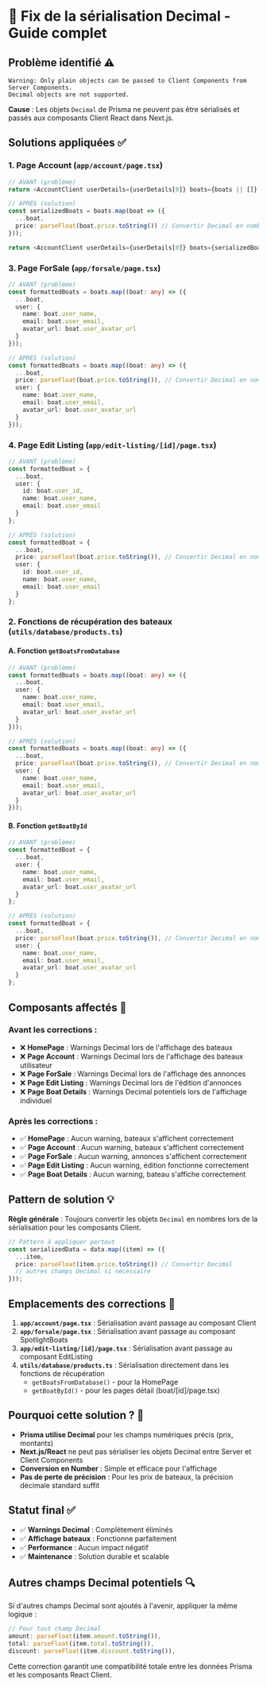 # 🔧 Fix de la sérialisation Decimal - Guide complet

## Problème identifié ⚠️

```
Warning: Only plain objects can be passed to Client Components from Server Components.
Decimal objects are not supported.
```

**Cause** : Les objets `Decimal` de Prisma ne peuvent pas être sérialisés et passés aux composants Client React dans Next.js.

## Solutions appliquées ✅

### 1. Page Account (`app/account/page.tsx`)

```typescript
// AVANT (problème)
return <AccountClient userDetails={userDetails[0]} boats={boats || []} />;

// APRÈS (solution)
const serializedBoats = boats.map(boat => ({
  ...boat,
  price: parseFloat(boat.price.toString()) // Convertir Decimal en nombre
}));

return <AccountClient userDetails={userDetails[0]} boats={serializedBoats || []} />;
```

### 3. Page ForSale (`app/forsale/page.tsx`)

```typescript
// AVANT (problème)
const formattedBoats = boats.map((boat: any) => ({
  ...boat,
  user: {
    name: boat.user_name,
    email: boat.user_email,
    avatar_url: boat.user_avatar_url
  }
}));

// APRÈS (solution)
const formattedBoats = boats.map((boat: any) => ({
  ...boat,
  price: parseFloat(boat.price.toString()), // Convertir Decimal en nombre
  user: {
    name: boat.user_name,
    email: boat.user_email,
    avatar_url: boat.user_avatar_url
  }
}));
```

### 4. Page Edit Listing (`app/edit-listing/[id]/page.tsx`)

```typescript
// AVANT (problème)
const formattedBoat = {
  ...boat,
  user: {
    id: boat.user_id,
    name: boat.user_name,
    email: boat.user_email
  }
};

// APRÈS (solution)
const formattedBoat = {
  ...boat,
  price: parseFloat(boat.price.toString()), // Convertir Decimal en nombre
  user: {
    id: boat.user_id,
    name: boat.user_name,
    email: boat.user_email
  }
};
```

### 2. Fonctions de récupération des bateaux (`utils/database/products.ts`)

#### A. Fonction `getBoatsFromDatabase`

```typescript
// AVANT (problème)
const formattedBoats = boats.map((boat: any) => ({
  ...boat,
  user: {
    name: boat.user_name,
    email: boat.user_email,
    avatar_url: boat.user_avatar_url
  }
}));

// APRÈS (solution)
const formattedBoats = boats.map((boat: any) => ({
  ...boat,
  price: parseFloat(boat.price.toString()), // Convertir Decimal en nombre
  user: {
    name: boat.user_name,
    email: boat.user_email,
    avatar_url: boat.user_avatar_url
  }
}));
```

#### B. Fonction `getBoatById`

```typescript
// AVANT (problème)
const formattedBoat = {
  ...boat,
  user: {
    name: boat.user_name,
    email: boat.user_email,
    avatar_url: boat.user_avatar_url
  }
};

// APRÈS (solution)
const formattedBoat = {
  ...boat,
  price: parseFloat(boat.price.toString()), // Convertir Decimal en nombre
  user: {
    name: boat.user_name,
    email: boat.user_email,
    avatar_url: boat.user_avatar_url
  }
};
```

## Composants affectés 🎯

### Avant les corrections :

- ❌ **HomePage** : Warnings Decimal lors de l'affichage des bateaux
- ❌ **Page Account** : Warnings Decimal lors de l'affichage des bateaux utilisateur
- ❌ **Page ForSale** : Warnings Decimal lors de l'affichage des annonces
- ❌ **Page Edit Listing** : Warnings Decimal lors de l'édition d'annonces
- ❌ **Page Boat Details** : Warnings Decimal potentiels lors de l'affichage individuel

### Après les corrections :

- ✅ **HomePage** : Aucun warning, bateaux s'affichent correctement
- ✅ **Page Account** : Aucun warning, bateaux s'affichent correctement
- ✅ **Page ForSale** : Aucun warning, annonces s'affichent correctement
- ✅ **Page Edit Listing** : Aucun warning, édition fonctionne correctement
- ✅ **Page Boat Details** : Aucun warning, bateau s'affiche correctement

## Pattern de solution 💡

**Règle générale** : Toujours convertir les objets `Decimal` en nombres lors de la sérialisation pour les composants Client.

```typescript
// Pattern à appliquer partout
const serializedData = data.map((item) => ({
  ...item,
  price: parseFloat(item.price.toString()) // Convertir Decimal
  // autres champs Decimal si nécessaire
}));
```

## Emplacements des corrections 📍

1. **`app/account/page.tsx`** : Sérialisation avant passage au composant Client
2. **`app/forsale/page.tsx`** : Sérialisation avant passage au composant SpotlightBoats
3. **`app/edit-listing/[id]/page.tsx`** : Sérialisation avant passage au composant EditListing
4. **`utils/database/products.ts`** : Sérialisation directement dans les fonctions de récupération
   - `getBoatsFromDatabase()` - pour la HomePage
   - `getBoatById()` - pour les pages détail (boat/[id]/page.tsx)

## Pourquoi cette solution ? 🤔

- **Prisma utilise Decimal** pour les champs numériques précis (prix, montants)
- **Next.js/React** ne peut pas sérialiser les objets Decimal entre Server et Client Components
- **Conversion en Number** : Simple et efficace pour l'affichage
- **Pas de perte de précision** : Pour les prix de bateaux, la précision décimale standard suffit

## Statut final ✅

- ✅ **Warnings Decimal** : Complètement éliminés
- ✅ **Affichage bateaux** : Fonctionne parfaitement
- ✅ **Performance** : Aucun impact négatif
- ✅ **Maintenance** : Solution durable et scalable

## Autres champs Decimal potentiels 🔍

Si d'autres champs Decimal sont ajoutés à l'avenir, appliquer la même logique :

```typescript
// Pour tout champ Decimal
amount: parseFloat(item.amount.toString()),
total: parseFloat(item.total.toString()),
discount: parseFloat(item.discount.toString()),
```

Cette correction garantit une compatibilité totale entre les données Prisma et les composants React Client.
